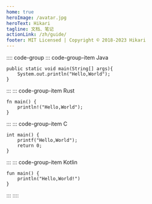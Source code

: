 ```yaml
---
home: true
heroImage: /avatar.jpg
heroText: Hikari
tagline: 文档、笔记
actionLink: /zh/guide/
footer: MIT Licensed | Copyright © 2018-2023 Hikari
---
```

:::: code-group
::: code-group-item Java
```java:line-numbers
public static void main(String[] args){
    System.out.println("Hello,World");
}
```
:::
::: code-group-item Rust
```rust:line-numbers
fn main() {
    println!("Hello,World");
}
```
:::
::: code-group-item C
```c:line-numbers
int main() {
    printf("Hello,World");
    return 0;
}
```
:::
::: code-group-item Kotlin
```kotlin:line-numbers
fun main() {
    println("Hello,World!")
}
```
:::
::::